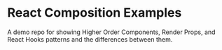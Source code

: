 # React Composition Examples
A demo repo for showing Higher Order Components, Render Props, and React Hooks patterns and the differences between them.
